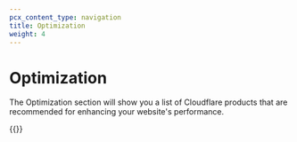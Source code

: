 ```yaml
---
pcx_content_type: navigation
title: Optimization
weight: 4
---
```


# Optimization

The Optimization section will show you a list of Cloudflare products that are recommended for enhancing your website's performance.

{{<directory-listing>}}